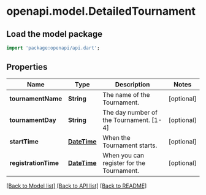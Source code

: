 # openapi.model.DetailedTournament

## Load the model package
```dart
import 'package:openapi/api.dart';
```

## Properties
Name | Type | Description | Notes
------------ | ------------- | ------------- | -------------
**tournamentName** | **String** | The name of the Tournament. | [optional] 
**tournamentDay** | **String** | The day number of the Tournament. [1-4] | [optional] 
**startTime** | [**DateTime**](DateTime.md) | When the Tournament starts. | [optional] 
**registrationTime** | [**DateTime**](DateTime.md) | When you can register for the Tournament. | [optional] 

[[Back to Model list]](../README.md#documentation-for-models) [[Back to API list]](../README.md#documentation-for-api-endpoints) [[Back to README]](../README.md)


